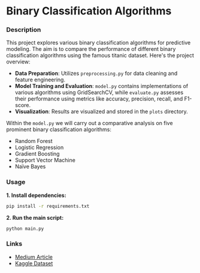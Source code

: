 # Binary Classification Algorithms

### Description
This project explores various binary classification algorithms for predictive modeling. The aim is to compare the performance of different binary classification algorithms using the famous titanic dataset. Here's the project overview:
- **Data Preparation**: Utilizes `preprocessing.py` for data cleaning and feature engineering.
- **Model Training and Evaluation**: `model.py` contains implementations of various algorithms using GridSearchCV, while `evaluate.py` assesses their performance using metrics like accuracy, precision, recall, and F1-score.
- **Visualization**: Results are visualized and stored in the `plots` directory.

Within the `model.py` we will carry out a comparative analysis on five prominent binary classification algorithms: 
- Random Forest 
- Logistic Regression
- Gradient Boosting
- Support Vector Machine
- Naïve Bayes

### Usage

**1. Install dependencies:**
   ```bash
   pip install -r requirements.txt
   ```

**2. Run the main script:**
   ```bash
   python main.py
   ```

### Links
- [Medium Article](https://medium.com/towards-artificial-intelligence/titanic-survival-prediction-ii-551a9b44efa3)
- [Kaggle Dataset](https://www.kaggle.com/c/titanic/data)